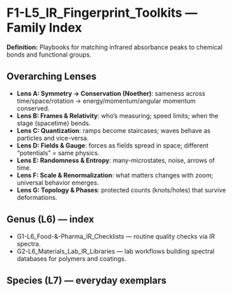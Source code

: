 # F1-L5_IR_Fingerprint_Toolkits — Family Index
**Definition:** Playbooks for matching infrared absorbance peaks to chemical bonds and functional groups.
## Overarching Lenses

- **Lens A: Symmetry -> Conservation (Noether)**: sameness across time/space/rotation → energy/momentum/angular momentum conserved.
- **Lens B: Frames & Relativity**: who’s measuring; speed limits; when the stage (spacetime) bends.
- **Lens C: Quantization**: ramps become staircases; waves behave as particles and vice-versa.
- **Lens D: Fields & Gauge**: forces as fields spread in space; different “potentials” = same physics.
- **Lens E: Randomness & Entropy**: many-microstates, noise, arrows of time.
- **Lens F: Scale & Renormalization**: what matters changes with zoom; universal behavior emerges.
- **Lens G: Topology & Phases**: protected counts (knots/holes) that survive deformations.

## Genus (L6) — index
- G1-L6_Food-&-Pharma_IR_Checklists — routine quality checks via IR spectra.
- G2-L6_Materials_Lab_IR_Libraries — lab workflows building spectral databases for polymers and coatings.
## Species (L7) — everyday exemplars
